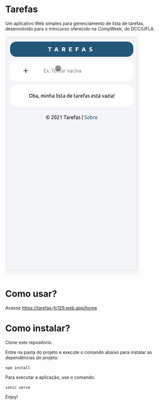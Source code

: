 # Tarefas

Um aplicativo Web simples para gerenciamento de lista de tarefas, desenvolvido para o minicurso oferecido na CompWeek, do DCC/UFLA.

![Demonstração de uso do aplicativo Tarefas](demo.gif "Demonstração")

# Como usar?

Acesse https://tarefas-fc129.web.app/home

# Como instalar?

Clone este repositório.

Entre na pasta do projeto e execute o comando abaixo para instalar as dependências do projeto:

`npm install`

Para executar a aplicação, use o comando:

`ionic serve`

Enjoy!